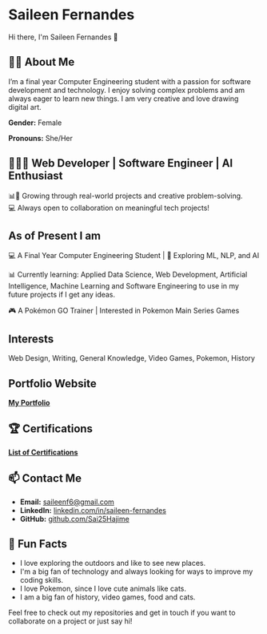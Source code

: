# Saileen Fernandes
Hi there, I'm Saileen Fernandes 👋

## 👩‍💻 About Me
I’m a final year Computer Engineering student with a passion for software development and technology. I enjoy solving complex problems and am always eager to learn new things. I am very creative and love drawing digital art. 

**Gender:** Female

**Pronouns:** She/Her

## 👩🏻‍💻 Web Developer | Software Engineer | AI Enthusiast

📊🎨 Growing through real-world projects and creative problem-solving.  
💻 Always open to collaboration on meaningful tech projects!

## As of Present I am
💻 A Final Year Computer Engineering Student | 🧠 Exploring ML, NLP, and AI  

📊 Currently learning: Applied Data Science, Web Development, Artificial Intelligence, Machine Learning and Software Engineering to use in my future projects if I get any ideas.  

🎮 A Pokémon GO Trainer | Interested in Pokemon Main Series Games 

## Interests
Web Design, Writing, General Knowledge, Video Games, Pokemon, History

## Portfolio Website
[**My Portfolio**](https://sai25hajime.github.io/saileen-fernandes.github.io/)

## 🏆 Certifications
[**List of Certifications**](https://drive.google.com/drive/folders/1WM0Efm76nNKQgckjcBcR9ExK-X1JuWQJ?usp=sharing)

## 📫 Contact Me
- **Email:** saileenf6@gmail.com
- **LinkedIn:** [linkedin.com/in/saileen-fernandes](https://linkedin.com/in/saileen-fernandes)
- **GitHub:** [github.com/Sai25Hajime](https://github.com/Sai25Hajime)

## 🎨 Fun Facts
- I love exploring the outdoors and like to see new places.
- I'm a big fan of technology and always looking for ways to improve my coding skills.
- I love Pokemon, since I love cute animals like cats.
- I am a big fan of history, video games, food and cats.

Feel free to check out my repositories and get in touch if you want to collaborate on a project or just say hi!

